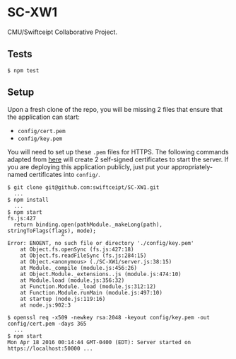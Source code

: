 # SC-XW1
CMU/Swiftceipt Collaborative Project.

## Tests

```
$ npm test
```

## Setup

Upon a fresh clone of the repo, you will be missing 2 files that ensure that the application can start:
* `config/cert.pem`
* `config/key.pem`

You will need to set up these `.pem` files for HTTPS. The following commands adapted from [here](http://blog.mgechev.com/2014/02/19/create-https-tls-ssl-application-with-express-nodejs/) will create 2 self-signed certificates to start the server. If you are deploying this application publicly, just put your appropriately-named certificates into `config/`.

```
$ git clone git@github.com:swiftceipt/SC-XW1.git
  ...
$ npm install
  ...
$ npm start
fs.js:427
  return binding.open(pathModule._makeLong(path), stringToFlags(flags), mode);
                 ^
Error: ENOENT, no such file or directory './config/key.pem'
    at Object.fs.openSync (fs.js:427:18)
    at Object.fs.readFileSync (fs.js:284:15)
    at Object.<anonymous> (./SC-XW1/server.js:38:15)
    at Module._compile (module.js:456:26)
    at Object.Module._extensions..js (module.js:474:10)
    at Module.load (module.js:356:32)
    at Function.Module._load (module.js:312:12)
    at Function.Module.runMain (module.js:497:10)
    at startup (node.js:119:16)
    at node.js:902:3

$ openssl req -x509 -newkey rsa:2048 -keyout config/key.pem -out config/cert.pem -days 365
  ...
$ npm start
Mon Apr 18 2016 00:14:44 GMT-0400 (EDT): Server started on https://localhost:50000 ...
```